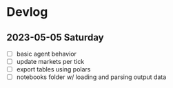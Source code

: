 # Devlog


## 2023-05-05 Saturday

- [ ] basic agent behavior 
- [ ] update markets per tick
- [ ] export tables using polars 
- [ ] notebooks folder w/ loading and parsing output data
